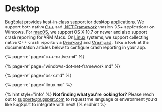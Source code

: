 # Desktop

BugSplat provides best-in-class support for desktop applications. We support both native [C++](c++-native.md) and [.NET Framework](windows-dot-net-framework.md) version 3.5+ applications on Windows. For [macOS](os-x.md), we support OS X 10.7 or newer and also support crash reporting for ARM Macs. On [Linux](linux.md) systems, we support collecting native C++ crash reports via [Breakpad](../cross-platform/breakpad.md) and [Crashpad](../cross-platform/crashpad/). Take a look at the documentation articles below to configure crash reporting in your app.

{% page-ref page="c++-native.md" %}

{% page-ref page="windows-dot-net-framework.md" %}

{% page-ref page="os-x.md" %}

{% page-ref page="linux.md" %}



{% hint style="info" %}
**Not finding what you're looking for?**  Please reach out to [support@bugsplat.com](mailto:support@bugsplat.com) to request the language or environment you'd like BugSplat to integrate with next!
{% endhint %}

